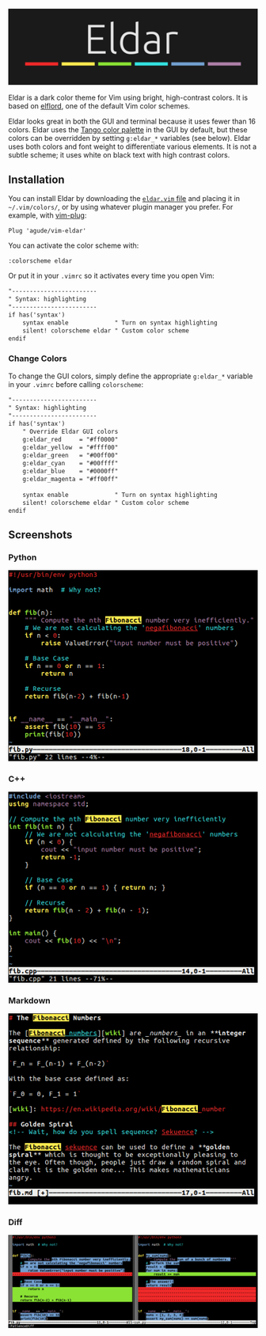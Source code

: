 ![Eldar logo](/images/eldar_logo.svg.png?raw=true "Eldar logo")

Eldar is a dark color theme for Vim using bright, high-contrast colors. It is
based on [elflord][elcs], one of the default Vim color schemes.

[elcs]: https://github.com/vim/vim/blob/master/runtime/colors/elflord.vim

Eldar looks great in both the GUI and terminal because it uses fewer than 16
colors. Eldar uses the [Tango color palette][tango] in the GUI by default, but
these colors can be overridden by setting `g:eldar_*` variables (see below).
Eldar uses both colors and font weight to differentiate various elements. It
is not a subtle scheme; it uses white on black text with high contrast colors.

[tango]: http://tango.freedesktop.org/Tango_Icon_Theme_Guidelines#Color_Palette

## Installation

You can install Eldar by downloading the [`eldar.vim` file][file] and placing
it in `~/.vim/colors/`, or by using whatever plugin manager you prefer. For
example, with [vim-plug][plug]:

[file]: /colors/eldar.vim
[plug]: https://github.com/junegunn/vim-plug

```vim
Plug 'agude/vim-eldar'
```

You can activate the color scheme with:

```vim
:colorscheme eldar
```

Or put it in your `.vimrc` so it activates every time you open Vim:

```vim
"------------------------
" Syntax: highlighting
"------------------------
if has('syntax')
    syntax enable             " Turn on syntax highlighting
    silent! colorscheme eldar " Custom color scheme
endif
```

### Change Colors

To change the GUI colors, simply define the appropriate `g:eldar_*` variable
in your `.vimrc` before calling `colorscheme`:

```vim
"------------------------
" Syntax: highlighting
"------------------------
if has('syntax')
    " Override Eldar GUI colors
    g:eldar_red     = "#ff0000"
    g:eldar_yellow  = "#ffff00"
    g:eldar_green   = "#00ff00"
    g:eldar_cyan    = "#00ffff"
    g:eldar_blue    = "#0000ff"
    g:eldar_magenta = "#ff00ff"

    syntax enable             " Turn on syntax highlighting
    silent! colorscheme eldar " Custom color scheme
endif
```

## Screenshots

### Python

![Example of Vim Eldar with Python](/images/eldar_python.png?raw=true "Example of Vim Eldar with Python")

### C++

![Example of Vim Eldar with C++](/images/eldar_cpp.png?raw=true "Example of Vim Eldar with C++")

### Markdown

![Example of Vim Eldar with Markdown](/images/eldar_markdown.png?raw=true "Example of Vim Eldar with Markdown")

### Diff

![Example of Vim Eldar performing a diff](/images/eldar_diff.png?raw=true "Example of Vim Eldar performing a diff")
